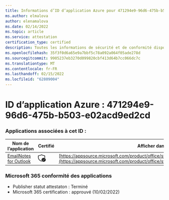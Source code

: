 ```yaml
---
title: Informations d’ID d’application Azure pour 471294e9-96d6-475b-b503-e02acd9ed2cd
ms.author: elmalova
author: elenamalova
ms.date: 02/14/2022
ms.topic: article
ms.service: attestation
certification_type: certified
description: Toutes les informations de sécurité et de conformité disponibles pour 471294e9-96d6-475b-b503-e02acd9ed2cd.
ms.openlocfilehash: 35f3f0d6a65e9a7bbf5c78a092a064f05ade278d
ms.sourcegitcommit: 9905237eb3270d099820cbf413d64b7cc066dc7c
ms.translationtype: MT
ms.contentlocale: fr-FR
ms.lasthandoff: 02/15/2022
ms.locfileid: "62809004"
---
```

# <a name="azure-app-id-471294e9-96d6-475b-b503-e02acd9ed2cd"></a>ID d’application Azure : 471294e9-96d6-475b-b503-e02acd9ed2cd


### <a name="apps-associated-with-this-id"></a>Applications associées à cet ID :
| **Nom de l’application** | **Certifié** | **Afficher dans AppSource** |
|--------------|---------------|-----------------------|
| [EmailNotes for Outlook](https://docs.microsoft.com/microsoft-365-app-certification/forward/standsssouthpacificltd1581455821226.emailnotes) | <img alt="Certified application badge" src="../media/certified-badge.png" height="25" width="25" /> | [https://appsource.microsoft.com/product/office/standsssouthpacificltd1581455821226.emailnotes](https://appsource.microsoft.com/product/office/standsssouthpacificltd1581455821226.emailnotes) |

### <a name="microsoft-365-app-compliance-status"></a>Microsoft 365 conformité des applications
- Publisher statut attestaton : Terminé
- Microsoft 365 certification : approuvé (10/02/2022)
